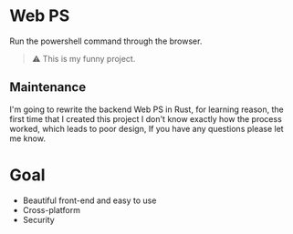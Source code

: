 # Web PS

Run the powershell command through the browser.
> :warning: This is my funny project.

## Maintenance
I'm going to rewrite the backend Web PS in Rust, for learning reason, the first time that I created this project I don't know exactly how the process worked, which leads to poor design, If you have any questions please let me know.

# Goal
- Beautiful front-end and easy to use
- Cross-platform
- Security
